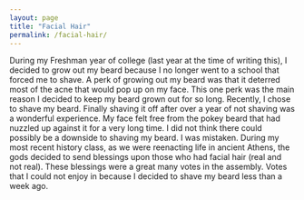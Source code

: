 ```yaml
---
layout: page
title: "Facial Hair"
permalink: /facial-hair/
---
```


During my Freshman year of college (last year at the time of writing this), I
decided to grow out my beard because I no longer went to a school that forced
me to shave. A perk of growing out my beard was that it deterred most of the
acne that would pop up on my face. This one perk was the main reason I decided
to keep my beard grown out for so long. Recently, I chose to shave my beard.
Finally shaving it off after over a year of not shaving was a wonderful experience.
My face felt free from the pokey beard that had nuzzled up against it for a very
long time. I did not think there could possibly be a downside to shaving my beard.
I was mistaken. During my most recent history class, as we were reenacting life in
ancient Athens, the gods decided to send blessings upon those who had facial hair
(real and not real). These blessings were a great many votes in the assembly. Votes
that I could not enjoy in because I decided to shave my beard less than a week ago. 
